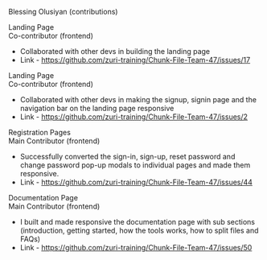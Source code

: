 Blessing Olusiyan (contributions)

Landing Page <br>
Co-contributor (frontend) 
- Collaborated with other devs in building the landing page 
- Link - https://github.com/zuri-training/Chunk-File-Team-47/issues/17

Landing Page <br>
Co-contributor (frontend) 
- Collaborated with other devs in making the signup, signin page and the navigation bar on the landing page responsive
- Link - https://github.com/zuri-training/Chunk-File-Team-47/issues/2

Registration Pages <br>
Main Contributor (frontend) 
- Successfully converted the sign-in, sign-up, reset password and change password pop-up modals to individual pages and made them responsive.
- Link - https://github.com/zuri-training/Chunk-File-Team-47/issues/44

Documentation Page <br>
Main Contributor (frontend) 
- I built and made responsive the documentation page with sub sections (introduction, getting started, how the tools works, how to split files and FAQs)
- Link - https://github.com/zuri-training/Chunk-File-Team-47/issues/50



 





